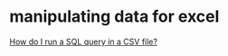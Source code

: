 # manipulating data for excel

[How do I run a SQL query in a CSV file?](./run-sql-over-csv&xls.md)
